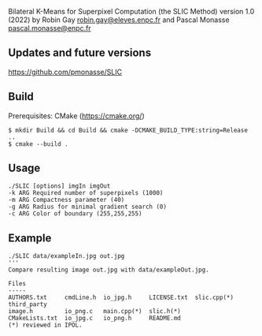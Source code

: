 Bilateral K-Means for Superpixel Computation (the SLIC Method)
version 1.0 (2022)
by Robin Gay <robin.gay@eleves.enpc.fr>
and Pascal Monasse <pascal.monasse@enpc.fr>

Updates and future versions
---------------------------
https://github.com/pmonasse/SLIC

Build
-----
Prerequisites: CMake (https://cmake.org/)
```
$ mkdir Build && cd Build && cmake -DCMAKE_BUILD_TYPE:string=Release ..
$ cmake --build .
```

Usage
-----
```
./SLIC [options] imgIn imgOut
-k ARG Required number of superpixels (1000)
-m ARG Compactness parameter (40)
-g ARG Radius for minimal gradient search (0)
-c ARG Color of boundary (255,255,255)
```

Example
-------
```
./SLIC data/exampleIn.jpg out.jpg
'''
Compare resulting image out.jpg with data/exampleOut.jpg.

Files
-----
AUTHORS.txt     cmdLine.h  io_jpg.h     LICENSE.txt  slic.cpp(*)   third_party
image.h         io_png.c   main.cpp(*)  slic.h(*)
CMakeLists.txt  io_jpg.c   io_png.h     README.md
(*) reviewed in IPOL.

